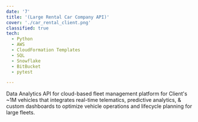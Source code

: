 ```yaml
---
date: '7'
title: '(Large Rental Car Company API)'
cover: './car_rental_client.png'
classified: true
tech:
  - Python
  - AWS
  - CloudFormation Templates
  - SQL
  - Snowflake
  - BitBucket
  - pytest

---
```


Data Analytics API for cloud-based fleet management platform for Client's ~1M vehicles that integrates real-time telematics, predictive analytics, & custom dashboards to optimize vehicle operations and lifecycle planning for large fleets.